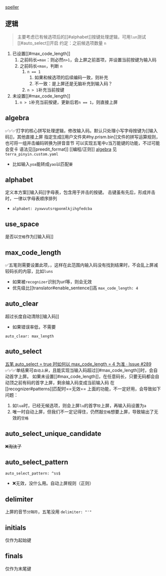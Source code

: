 [speller](https://github.com/LEOYoon-Tsaw/Rime_collections/blob/master/Rime_description.md#一speller)
## 逻辑
> 主要考虑已有候选项后的[[#alphabet]]按键处理逻辑，可用`lun`测试
> [[#auto_select]]开启
> 约定：之前候选项数量 `n`
1. 已设置[[#max_code_length]]
    1. 之前码长`=max`：则必然`n>1`，会上屏之前首项，并设置当前按键为输入码
    2. 之前码长`<max`，判断 `n`
        1. `n == 1`
            1. 如果和候选项的后续编码一致，则补充
            2. 不一致：是上屏还是无脑补充到输入码？
        2. `n > 1`补充当前按键
2. 未设置[[#max_code_length]]
    1. `n > 1`补充当前按键，更新后若`n == 1`，则直接上屏
## algebra
✅✅✅打字的核心拼写处理逻辑，修改输入码。默认只处理小写字母按键为[[输入码]]，其他直接上屏
指定生成[[用户文件夹#hy.prism.bin]]文件的拼写运算规则，也可将一组并击编码转换为拼音音节
可以实现五笔中`z`当万能键的功能，不过可能会变卡
语法见[[preedit_format]]
[[编程/正则]]
[algebra](https://github.com/rime/home/issues/1153)
见`terra_pinyin.custom.yaml`
- 比如输入`yoa`能转成`yao`以匹配`要`


## alphabet
定义本方案[[输入码]]字母表，包含用于并击的按键。
击键虽有先后，形成并击时，一律以字母表顺序排列
- `alphabet: zyxwvutsrqponmlkjihgfedcba`
## use_space
是否以`空格`作为[[输入码]]

## max_code_length
✅五笔则需要设置此项，，这样在此范围内输入码没有找到结果时，不会乱上屏减较码长的内容，比如`luns`
- 如果被`recognizer`识别为url等，则会无效
- 优先级比[[translator#enable_sentence]]高
`max_code_length: 4`
## auto_clear
超过长度自动清除[[输入码]]
- 如果错误率低，不需要

`auto_clear: max_length`

## auto_select
[五笔 auto_select = true 时如何以 max_code_length = 4 为准 · Issue #289](https://github.com/rime/librime/issues/289)
✅✅✅单结果可`自动上屏`，且能实现当输入码超过[[#max_code_length]]时，会自动首字上屏。
如果未设置[[#max_code_length]]，在任意码长，只要无码都会自动顶之前有码的首字上屏，剩余输入码变成当前输入码
在[[recognizer#patterns]]匹配时==无效==
上面的功能，不一定好用，会导致如下问题：
1. 如`lua`时，已经无候选项，则会上屏`lu`的首字`较`上屏，再输入码设置为`a`
2. 唯一时自动上屏，但我们不一定记得住，仍然敲`空格`想要上屏，导致输出了无效的`空格`

## auto_select_unique_candidate
~~❌淘汰了~~
## auto_select_pattern
`auto_select_pattern: ^ss$`
- ❌无效，没什么用。自动上屏规则（正则）

## delimiter
上屏的音节`分隔符`，五笔没用
`delimiter: "'"`

## initials
仅作为起始键
## finals
仅作为末尾键
